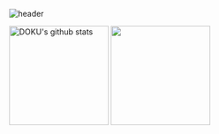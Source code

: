 ![header](https://capsule-render.vercel.app/api?type=venom&color=auto&height=300&section=header&text=DOKU'S%20GITHUB&fontSize=90)


<a href="https://github.com/doku09"><img align="center" style="height:180px" src="https://github-readme-stats.vercel.app/api?username=doku09&show_icons=true&include_all_commits=true&theme=nord&hide_border=true" alt="DOKU's github stats" /></a>
<a href="https://github.com/doku09"><img align="center" style="height:180px" src="https://github-readme-stats.vercel.app/api/top-langs/?username=doku09&layout=compact&theme=nord&hide_border=true" /></a>
